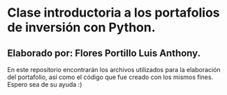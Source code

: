 # Clase introductoria a los portafolios de inversión con Python.
## Elaborado por: Flores Portillo Luis Anthony. 
En este repositorio encontrarán los archivos utilizados para la elaboración del portafolio, así como el código que fue creado con los mismos fines. Espero sea de su ayuda :)
